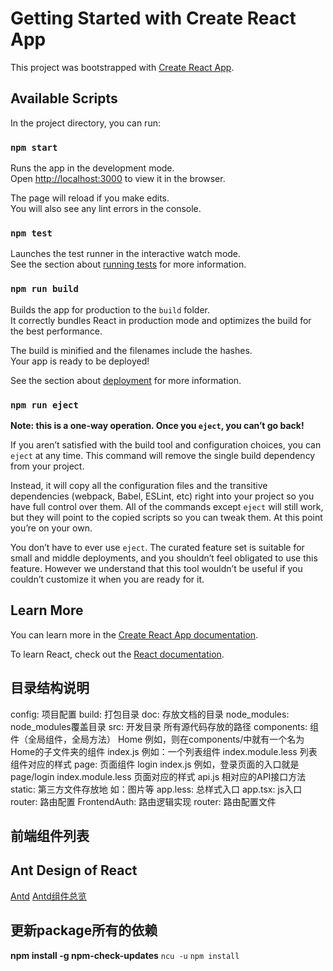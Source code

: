 # Getting Started with Create React App

This project was bootstrapped with [Create React App](https://github.com/facebook/create-react-app).

## Available Scripts

In the project directory, you can run:

### `npm start`

Runs the app in the development mode.\
Open [http://localhost:3000](http://localhost:3000) to view it in the browser.

The page will reload if you make edits.\
You will also see any lint errors in the console.

### `npm test`

Launches the test runner in the interactive watch mode.\
See the section about [running tests](https://facebook.github.io/create-react-app/docs/running-tests) for more information.

### `npm run build`

Builds the app for production to the `build` folder.\
It correctly bundles React in production mode and optimizes the build for the best performance.

The build is minified and the filenames include the hashes.\
Your app is ready to be deployed!

See the section about [deployment](https://facebook.github.io/create-react-app/docs/deployment) for more information.

### `npm run eject`

**Note: this is a one-way operation. Once you `eject`, you can’t go back!**

If you aren’t satisfied with the build tool and configuration choices, you can `eject` at any time. This command will remove the single build dependency from your project.

Instead, it will copy all the configuration files and the transitive dependencies (webpack, Babel, ESLint, etc) right into your project so you have full control over them. All of the commands except `eject` will still work, but they will point to the copied scripts so you can tweak them. At this point you’re on your own.

You don’t have to ever use `eject`. The curated feature set is suitable for small and middle deployments, and you shouldn’t feel obligated to use this feature. However we understand that this tool wouldn’t be useful if you couldn’t customize it when you are ready for it.

## Learn More

You can learn more in the [Create React App documentation](https://facebook.github.io/create-react-app/docs/getting-started).

To learn React, check out the [React documentation](https://reactjs.org/).


## 目录结构说明

config:                       项目配置
build:                        打包目录
doc:                          存放文档的目录
node_modules:                 node_modules覆盖目录
src:                          开发目录  所有源代码存放的路径
    components:               组件（全局组件，全局方法）
        Home                  例如，则在components/中就有一个名为Home的子文件夹的组件
            index.js          例如：一个列表组件
            index.module.less 列表组件对应的样式
    page:                     页面组件
        login
            index.js          例如，登录页面的入口就是page/login
            index.module.less 页面对应的样式
            api.js            相对应的API接口方法
    static:                   第三方文件存放地 如：图片等
    app.less:                 总样式入口
    app.tsx:                  js入口
    router:                   路由配置
        FrontendAuth:         路由逻辑实现
        router:               路由配置文件

## 前端组件列表
## Ant Design of React
[Antd](https://ant.design/docs/react/introduce-cn)
[Antd组件总览](https://ant.design/components/overview-cn/)

## 更新package所有的依赖

 **npm install -g npm-check-updates**
``ncu -u``
``npm install`` 
